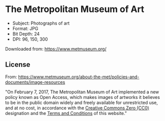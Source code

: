 # The Metropolitan Museum of Art 

* Subject: Photographs of art
* Format: JPG
* Bit Depth: 24
* DPI: 96, 150, 300

Downloaded from: https://www.metmuseum.org/

## License

From: https://www.metmuseum.org/about-the-met/policies-and-documents/image-resources

"On February 7, 2017, The Metropolitan Museum of Art implemented a new policy known as Open Access, which makes images of artworks it believes to be in the public domain widely and freely available for unrestricted use, and at no cost, in accordance with the [Creative Commons Zero (CC0)](https://creativecommons.org/publicdomain/zero/1.0/) designation and the [Terms and Conditions](https://www.metmuseum.org/information/terms-and-conditions) of this website."

